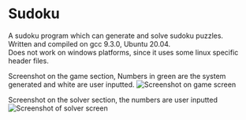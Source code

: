 # Sudoku
A sudoku program which can generate and solve sudoku puzzles.  
Written and compiled on gcc 9.3.0, Ubuntu 20.04.  
Does not work on windows platforms, since it uses some linux specific header files. 

Screenshot on the game section, Numbers in green are the system generated and white are user inputted.
![Screenshot on game screen](https://user-images.githubusercontent.com/76743829/111115603-dc200880-858a-11eb-93a0-4b2999f643c3.png)

Screenshot on the solver section, the numbers are user inputted
![Screenshot of solver screen](https://user-images.githubusercontent.com/76743829/111115762-14274b80-858b-11eb-8f02-0396e2b572da.png)
